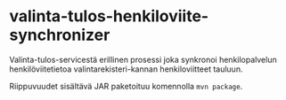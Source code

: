 valinta-tulos-henkiloviite-synchronizer
=======================================

Valinta-tulos-servicestä erillinen prosessi joka synkronoi henkilopalvelun henkilöviitetietoa valintarekisteri-kannan
henkiloviitteet tauluun.

Riippuvuudet sisältävä JAR paketoituu komennolla `mvn package`.
